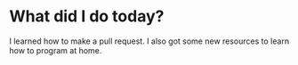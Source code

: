 # What did I do today?
I learned how to make a pull request. I also got some new resources to learn how to program at home.

